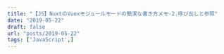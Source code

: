 ```yaml
---
title: "【JS】NuxtのVuexモジュールモードの簡潔な書き方メモ-2.呼び出しと参照"
date: "2019-05-22"
draft: false
url: "posts/2019-05-22"
tags: ['JavaScript',]
---
```


